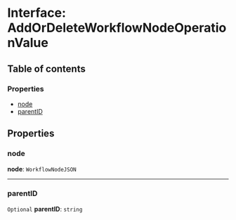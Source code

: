# Interface: AddOrDeleteWorkflowNodeOperationValue

## Table of contents

### Properties

* [node](/en/auto-docs/free-history-plugin/interfaces/AddOrDeleteWorkflowNodeOperationValue.md#node)
* [parentID](/en/auto-docs/free-history-plugin/interfaces/AddOrDeleteWorkflowNodeOperationValue.md#parentid)

## Properties

### node

**node**: `WorkflowNodeJSON`

***

### parentID

`Optional` **parentID**: `string`
